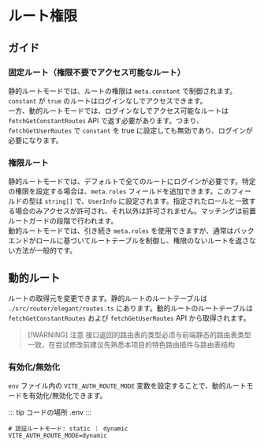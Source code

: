 # ルート権限

## ガイド

### 固定ルート（権限不要でアクセス可能なルート）

静的ルートモードでは、ルートの権限は `meta.constant` で制御されます。`constant` が `true` のルートはログインなしでアクセスできます。
<br>
一方、動的ルートモードでは、ログインなしでアクセス可能なルートは `fetchGetConstantRoutes` API で返す必要があります。つまり、`fetchGetUserRoutes` で `constant` を true に設定しても無効であり、ログインが必要になります。

### 権限ルート

静的ルートモードでは、デフォルトで全てのルートにログインが必要です。特定の権限を設定する場合は、`meta.roles` フィールドを追加できます。このフィールドの型は `string[]` で、`UserInfo` に設定されます。指定されたロールと一致する場合のみアクセスが許可され、それ以外は許可されません。マッチングは前置ルートガードの段階で行われます。
<br>
動的ルートモードでは、引き続き `meta.roles` を使用できますが、通常はバックエンドがロールに基づいてルートテーブルを制御し、権限のないルートを返さない方法が一般的です。

## 動的ルート

ルートの取得元を変更できます。静的ルートのルートテーブルは `./src/router/elegant/routes.ts` にあります。動的ルートのルートテーブルは `fetchGetConstantRoutes` および `fetchGetUserRoutes` API から取得されます。

> [!WARNING] 注意
> 接口返回的路由表的类型必须与前端静态的路由表类型一致，在尝试修改前建议先熟悉本项目的特色路由插件与路由表结构

### 有効化/無効化

`env` ファイル内の `VITE_AUTH_ROUTE_MODE` 変数を設定することで、動的ルートモードを有効化/無効化できます。

::: tip コードの場所
.env
:::

```dotenv:line-numbers=14
# 認証ルートモード: static ｜ dynamic
VITE_AUTH_ROUTE_MODE=dynamic
```
